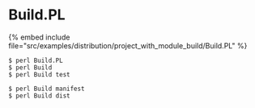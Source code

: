 # Build.PL

{% embed include file="src/examples/distribution/project_with_module_build/Build.PL" %}

```
$ perl Build.PL
$ perl Build
$ perl Build test
```

```
$ perl Build manifest
$ perl Build dist
```


